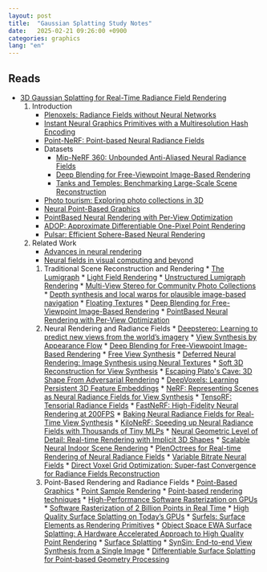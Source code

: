 ```yaml
---
layout: post
title:  "Gaussian Splatting Study Notes"
date:   2025-02-21 09:26:00 +0900
categories: graphics
lang: "en"
---
```


## Reads

* [3D Gaussian Splatting for Real-Time Radiance Field Rendering](https://arxiv.org/pdf/2308.04079)
    1. Introduction
        * [Plenoxels: Radiance Fields without Neural Networks](https://alexyu.net/plenoxels/)
        * [Instant Neural Graphics Primitives with a Multiresolution Hash Encoding](https://nvlabs.github.io/instant-ngp/)
        * [Point-NeRF: Point-based Neural Radiance Fields](https://xharlie.github.io/projects/project_sites/pointnerf/)
        * Datasets
            * [Mip-NeRF 360: Unbounded Anti-Aliased Neural Radiance Fields](https://paperswithcode.com/dataset/mip-nerf-360)
            * [Deep Blending for Free-Viewpoint Image-Based Rendering](https://github.com/Phog/DeepBlending)
            * [Tanks and Temples: Benchmarking Large-Scale Scene Reconstruction](https://paperswithcode.com/dataset/tanks-and-temples)
        * [Photo tourism: Exploring photo collections in 3D](https://phototour.cs.washington.edu/)
        * [Neural Point-Based Graphics](https://saic-violet.github.io/npbg/)
        * [PointBased Neural Rendering with Per-View Optimization](https://repo-sam.inria.fr/fungraph/differentiable-multi-view/)
        * [ADOP: Approximate Differentiable One-Pixel Point Rendering](https://arxiv.org/abs/2110.06635)
        * [Pulsar: Efficient Sphere-Based Neural Rendering](https://arxiv.org/abs/2004.07484)
    2. Related Work
        * [Advances in neural rendering](https://arxiv.org/abs/2111.05849)
        * [Neural fields in visual computing and beyond](https://neuralfields.cs.brown.edu/eg22.html)
        1. Traditional Scene Reconstruction and Rendering
                * [The Lumigraph](https://www.microsoft.com/en-us/research/publication/the-lumigraph/)
                * [Light Field Rendering](https://graphics.stanford.edu/papers/light/)
                * [Unstructured Lumigraph Rendering](https://cs.harvard.edu/~sjg/papers/ulr.pdf)
                * [Multi-View Stereo for Community Photo Collections](https://grail.cs.washington.edu/projects/mvscpc/download/Goesele-2007-MVS.pdf)
                * [Depth synthesis and local warps for plausible image-based navigation](https://dl.acm.org/doi/10.1145/2487228.2487238)
                * [Floating Textures](https://graphics.tu-bs.de/publications/Eisemann08FT)
                * [Deep Blending for Free-Viewpoint Image-Based Rendering](https://github.com/Phog/DeepBlending)
                * [PointBased Neural Rendering with Per-View Optimization](https://repo-sam.inria.fr/fungraph/differentiable-multi-view/)
        2. Neural Rendering and Radiance Fields
                * [Deepstereo: Learning to predict new views from the world’s imagery](https://arxiv.org/abs/1506.06825)
                * [View Synthesis by Appearance Flow](https://arxiv.org/abs/1605.03557)
                * [Deep Blending for Free-Viewpoint Image-Based Rendering](https://github.com/Phog/DeepBlending)
                * [Free View Synthesis](https://arxiv.org/abs/2008.05511)
                * [Deferred Neural Rendering: Image Synthesis using Neural Textures](https://arxiv.org/abs/1904.12356)
                * [Soft 3D Reconstruction for View Synthesis](https://ericpenner.github.io/soft3d/)
                * [Escaping Plato's Cave: 3D Shape From Adversarial Rendering](https://geometry.cs.ucl.ac.uk/projects/2019/platonicgan/)
                * [DeepVoxels: Learning Persistent 3D Feature Embeddings](https://www.vincentsitzmann.com/deepvoxels/)
                * [NeRF: Representing Scenes as Neural Radiance Fields for View Synthesis](https://www.matthewtancik.com/nerf)
                * [TensoRF: Tensorial Radiance Fields](https://apchenstu.github.io/TensoRF/)
                * [FastNeRF: High-Fidelity Neural Rendering at 200FPS](https://arxiv.org/abs/2103.10380)
                * [Baking Neural Radiance Fields for Real-Time View Synthesis](https://phog.github.io/snerg/)
                * [KiloNeRF: Speeding up Neural Radiance Fields with Thousands of Tiny MLPs](https://arxiv.org/abs/2103.13744)
                * [Neural Geometric Level of Detail: Real-time Rendering with Implicit 3D Shapes](https://arxiv.org/abs/2101.10994)
                * [Scalable Neural Indoor Scene Rendering](https://xchaowu.github.io/papers/scalable-nisr/)
                * [PlenOctrees for Real-time Rendering of Neural Radiance Fields](https://alexyu.net/plenoctrees/)
                * [Variable Bitrate Neural Fields](https://nv-tlabs.github.io/vqad/)
                * [Direct Voxel Grid Optimization: Super-fast Convergence for Radiance Fields Reconstruction](https://arxiv.org/abs/2111.11215)
        3. Point-Based Rendering and Radiance Fields
                * [Point-Based Graphics](https://www.sciencedirect.com/book/9780123706041/point-based-graphics)
                * [Point Sample Rendering](https://cgl.ethz.ch/Downloads/Seminar_Arbeiten/1999/adesboeufs.pdf)
                * [Point-based rendering techniques](https://www.sciencedirect.com/science/article/abs/pii/S0097849304001530)
                * [High-Performance Software Rasterization on GPUs](https://research.nvidia.com/publication/2011-08_high-performance-software-rasterization-gpus)
                * [Software Rasterization of 2 Billion Points in Real Time](https://arxiv.org/abs/2204.01287)
                * [High Quality Surface Splatting on Today’s GPUs](https://www.graphics.rwth-aachen.de/media/papers/splatting1.pdf)
                * [Surfels: Surface Elements as Rendering Primitives](https://www.cs.umd.edu/~zwicker/projectpages/Surfels-SIG00.html)
                * [Object Space EWA Surface Splatting: A Hardware Accelerated Approach to High Quality Point Rendering](http://graphics.cs.cmu.edu/projects/objewa/)
                * [Surface Splatting](https://cgl.ethz.ch/research/past_projects/surfels/surfacesplatting/index.html)
                * [SynSin: End-to-end View Synthesis from a Single Image](https://arxiv.org/abs/1912.08804)
                * [Differentiable Surface Splatting for Point-based Geometry Processing](https://yifita.netlify.app/publication/dss/)